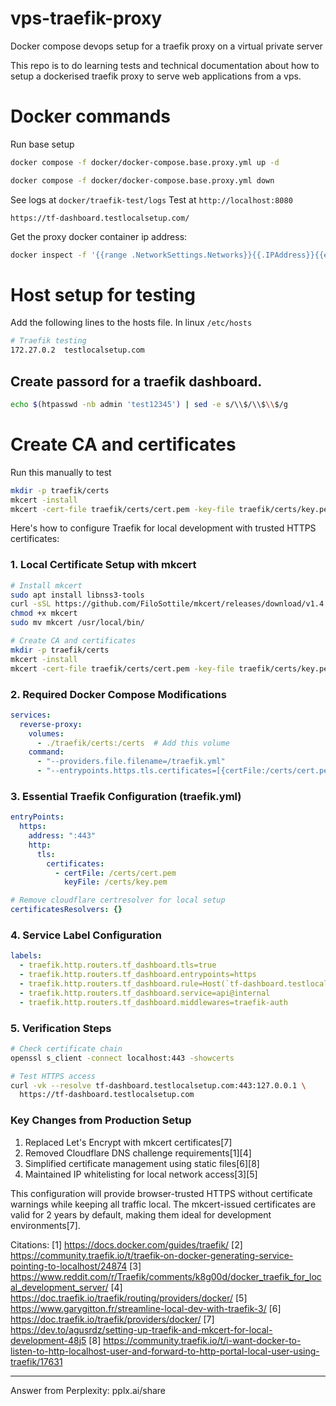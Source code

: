 # vps-traefik-proxy
Docker compose devops setup for a traefik proxy on a virtual private server

This repo is to do learning tests and technical documentation about how to setup a dockerised traefik proxy to serve web applications from a vps.


# Docker commands

Run base setup

```bash
docker compose -f docker/docker-compose.base.proxy.yml up -d

docker compose -f docker/docker-compose.base.proxy.yml down
```

See logs at `docker/traefik-test/logs`
Test at `http://localhost:8080`

`https://tf-dashboard.testlocalsetup.com/`






Get the proxy docker container ip address:
```bash
docker inspect -f '{{range .NetworkSettings.Networks}}{{.IPAddress}}{{end}}' test-app-stag-reverse-proxy-container
```

# Host setup for testing

Add the following lines to the hosts file. In linux `/etc/hosts`

```bash
# Traefik testing 
172.27.0.2  testlocalsetup.com
```


## Create passord for a traefik dashboard.

```bash
echo $(htpasswd -nb admin 'test12345') | sed -e s/\\$/\\$\\$/g
```


# Create CA and certificates
Run this manually to test

```bash
mkdir -p traefik/certs
mkcert -install
mkcert -cert-file traefik/certs/cert.pem -key-file traefik/certs/key.pem "tf-dashboard.testlocalsetup.com" "*.testlocalsetup.com" localhost 127.0.0.1 ::1
```


Here's how to configure Traefik for local development with trusted HTTPS certificates:

### 1. Local Certificate Setup with mkcert
```bash
# Install mkcert
sudo apt install libnss3-tools
curl -sSL https://github.com/FiloSottile/mkcert/releases/download/v1.4.4/mkcert-v1.4.4-linux-amd64 -o mkcert
chmod +x mkcert
sudo mv mkcert /usr/local/bin/

# Create CA and certificates
mkdir -p traefik/certs
mkcert -install
mkcert -cert-file traefik/certs/cert.pem -key-file traefik/certs/key.pem "tf-dashboard.testlocalsetup.com" "*.testlocalsetup.com" localhost 127.0.0.1 ::1
```

### 2. Required Docker Compose Modifications
```yaml
services:
  reverse-proxy:
    volumes:
      - ./traefik/certs:/certs  # Add this volume
    command:
      - "--providers.file.filename=/traefik.yml"
      - "--entrypoints.https.tls.certificates=[{certFile:/certs/cert.pem,keyFile:/certs/key.pem}]"
```

### 3. Essential Traefik Configuration (traefik.yml)
```yaml
entryPoints:
  https:
    address: ":443"
    http:
      tls:
        certificates:
          - certFile: /certs/cert.pem
            keyFile: /certs/key.pem

# Remove cloudflare certresolver for local setup
certificatesResolvers: {}  
```

### 4. Service Label Configuration
```yaml
labels:
  - traefik.http.routers.tf_dashboard.tls=true
  - traefik.http.routers.tf_dashboard.entrypoints=https
  - traefik.http.routers.tf_dashboard.rule=Host(`tf-dashboard.testlocalsetup.com`)
  - traefik.http.routers.tf_dashboard.service=api@internal
  - traefik.http.routers.tf_dashboard.middlewares=traefik-auth
```

### 5. Verification Steps
```bash
# Check certificate chain
openssl s_client -connect localhost:443 -showcerts

# Test HTTPS access
curl -vk --resolve tf-dashboard.testlocalsetup.com:443:127.0.0.1 \
  https://tf-dashboard.testlocalsetup.com
```

### Key Changes from Production Setup
1. Replaced Let's Encrypt with mkcert certificates[7]
2. Removed Cloudflare DNS challenge requirements[1][4]
3. Simplified certificate management using static files[6][8]
4. Maintained IP whitelisting for local network access[3][5]

This configuration will provide browser-trusted HTTPS without certificate warnings while keeping all traffic local. The mkcert-issued certificates are valid for 2 years by default, making them ideal for development environments[7].

Citations:
[1] https://docs.docker.com/guides/traefik/
[2] https://community.traefik.io/t/traefik-on-docker-generating-service-pointing-to-localhost/24874
[3] https://www.reddit.com/r/Traefik/comments/k8g00d/docker_traefik_for_local_development_server/
[4] https://doc.traefik.io/traefik/routing/providers/docker/
[5] https://www.garygitton.fr/streamline-local-dev-with-traefik-3/
[6] https://doc.traefik.io/traefik/providers/docker/
[7] https://dev.to/agusrdz/setting-up-traefik-and-mkcert-for-local-development-48j5
[8] https://community.traefik.io/t/i-want-docker-to-listen-to-http-localhost-user-and-forward-to-http-portal-local-user-using-traefik/17631

---
Answer from Perplexity: pplx.ai/share